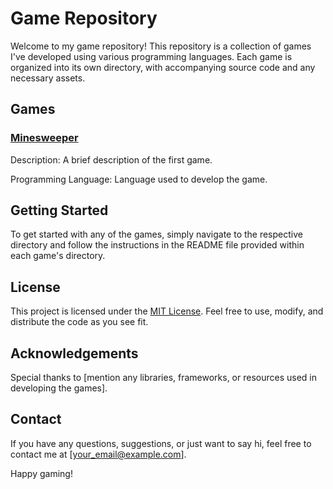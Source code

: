 # Game Repository

Welcome to my game repository! This repository is a collection of games I've developed using various programming languages. Each game is organized into its own directory, with accompanying source code and any necessary assets.

## Games

### [Minesweeper](https://github.com/NKD52/Games/tree/main/Minesweeper)
Description: A brief description of the first game.

Programming Language: Language used to develop the game.


## Getting Started

To get started with any of the games, simply navigate to the respective directory and follow the instructions in the README file provided within each game's directory.

## License

This project is licensed under the [MIT License](LICENSE). Feel free to use, modify, and distribute the code as you see fit.

## Acknowledgements

Special thanks to [mention any libraries, frameworks, or resources used in developing the games].

## Contact

If you have any questions, suggestions, or just want to say hi, feel free to contact me at [your_email@example.com].

Happy gaming!
